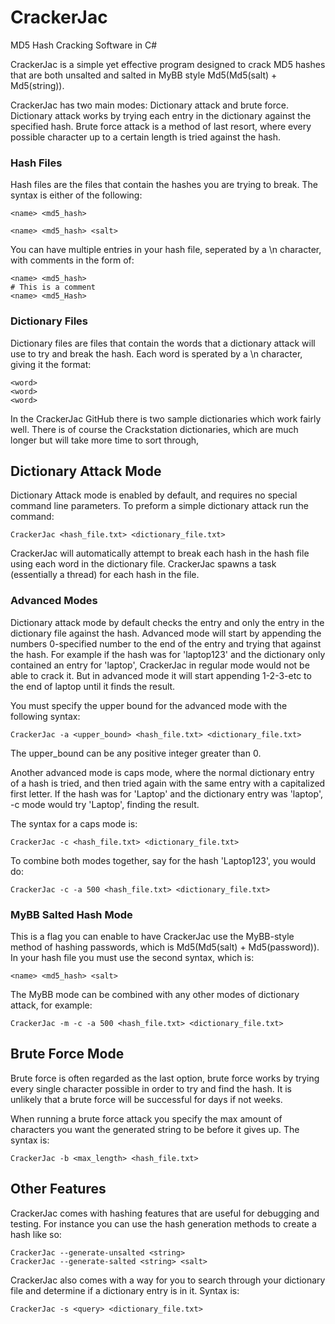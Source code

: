# CrackerJac
MD5 Hash Cracking Software in C#

CrackerJac is a simple yet effective program designed to crack MD5 hashes that
are both unsalted and salted in MyBB style Md5(Md5(salt) + Md5(string)).

CrackerJac has two main modes: Dictionary attack and brute force. Dictionary
attack works by trying each entry in the dictionary against the specified hash.
Brute force attack is a method of last resort, where every possible character up
to a certain length is tried against the hash.

### Hash Files
Hash files are the files that contain the hashes you are trying to break. The syntax
is either of the following:
```
<name> <md5_hash>
```
```
<name> <md5_hash> <salt>
```

You can have multiple entries in your hash file, seperated by a \n character, with
comments in the form of:
```
<name> <md5_hash>
# This is a comment
<name> <md5_Hash>
```

### Dictionary Files
Dictionary files are files that contain the words that a dictionary attack will use
to try and break the hash. Each word is sperated by a \n character, giving it the format:
```
<word>
<word>
<word>
```

In the CrackerJac GitHub there is two sample dictionaries which work fairly well. There
is of course the Crackstation dictionaries, which are much longer but will take more time
to sort through,

## Dictionary Attack Mode
Dictionary Attack mode is enabled by default, and requires no special command line
parameters. To preform a simple dictionary attack run the command:
```
CrackerJac <hash_file.txt> <dictionary_file.txt>
```

CrackerJac will automatically attempt to break each hash in the hash file using each word
in the dictionary file. CrackerJac spawns a task (essentially a thread) for each hash
in the file.

### Advanced Modes
Dictionary attack mode by default checks the entry and only the entry in the dictionary file
against the hash. Advanced mode will start by appending the numbers 0-specified number to
the end of the entry and trying that against the hash. For example if the hash was for
'laptop123' and the dictionary only contained an entry for 'laptop', CrackerJac in regular
mode would not be able to crack it. But in advanced mode it will start appending 1-2-3-etc
to the end of laptop until it finds the result.

You must specify the upper bound for the advanced mode with the following syntax:
```
CrackerJac -a <upper_bound> <hash_file.txt> <dictionary_file.txt>
```

The upper_bound can be any positive integer greater than 0.

Another advanced mode is caps mode, where the normal dictionary entry of a hash is tried,
and then tried again with the same entry with a capitalized first letter. If the hash was
for 'Laptop' and the dictionary entry was 'laptop', -c mode would try 'Laptop', finding
the result.

The syntax for a caps mode is:
```
CrackerJac -c <hash_file.txt> <dictionary_file.txt>
```

To combine both modes together, say for the hash 'Laptop123', you would do:
```
CrackerJac -c -a 500 <hash_file.txt> <dictionary_file.txt>
```

### MyBB Salted Hash Mode
This is a flag you can enable to have CrackerJac use the MyBB-style method of hashing passwords,
which is Md5(Md5(salt) + Md5(password)). In your hash file you must use the second syntax, which is:
```
<name> <md5_hash> <salt>
```

The MyBB mode can be combined with any other modes of dictionary attack, for example:
```
CrackerJac -m -c -a 500 <hash_file.txt> <dictionary_file.txt>
```

## Brute Force Mode
Brute force is often regarded as the last option, brute force works by trying every single
character possible in order to try and find the hash. It is unlikely that a brute force
will be successful for days if not weeks.

When running a brute force attack you specify the max amount of characters you want the generated
string to be before it gives up. The syntax is:
```
CrackerJac -b <max_length> <hash_file.txt>
```

## Other Features
CrackerJac comes with hashing features that are useful for debugging and testing. For instance
you can use the hash generation methods to create a hash like so:
```
CrackerJac --generate-unsalted <string>
CrackerJac --generate-salted <string> <salt>
```

CrackerJac also comes with a way for you to search through your dictionary file and determine
if a dictionary entry is in it. Syntax is:
```
CrackerJac -s <query> <dictionary_file.txt>
```
